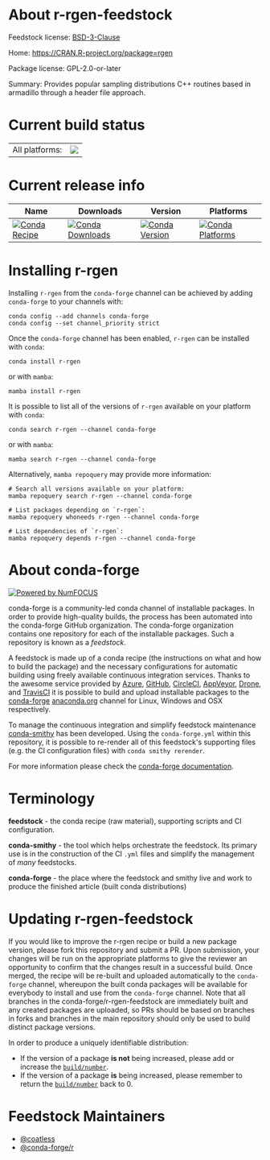 About r-rgen-feedstock
======================

Feedstock license: [BSD-3-Clause](https://github.com/conda-forge/r-rgen-feedstock/blob/main/LICENSE.txt)

Home: https://CRAN.R-project.org/package=rgen

Package license: GPL-2.0-or-later

Summary: Provides popular sampling distributions C++ routines based in armadillo through a header file approach.

Current build status
====================


<table><tr><td>All platforms:</td>
    <td>
      <a href="https://dev.azure.com/conda-forge/feedstock-builds/_build/latest?definitionId=11548&branchName=main">
        <img src="https://dev.azure.com/conda-forge/feedstock-builds/_apis/build/status/r-rgen-feedstock?branchName=main">
      </a>
    </td>
  </tr>
</table>

Current release info
====================

| Name | Downloads | Version | Platforms |
| --- | --- | --- | --- |
| [![Conda Recipe](https://img.shields.io/badge/recipe-r--rgen-green.svg)](https://anaconda.org/conda-forge/r-rgen) | [![Conda Downloads](https://img.shields.io/conda/dn/conda-forge/r-rgen.svg)](https://anaconda.org/conda-forge/r-rgen) | [![Conda Version](https://img.shields.io/conda/vn/conda-forge/r-rgen.svg)](https://anaconda.org/conda-forge/r-rgen) | [![Conda Platforms](https://img.shields.io/conda/pn/conda-forge/r-rgen.svg)](https://anaconda.org/conda-forge/r-rgen) |

Installing r-rgen
=================

Installing `r-rgen` from the `conda-forge` channel can be achieved by adding `conda-forge` to your channels with:

```
conda config --add channels conda-forge
conda config --set channel_priority strict
```

Once the `conda-forge` channel has been enabled, `r-rgen` can be installed with `conda`:

```
conda install r-rgen
```

or with `mamba`:

```
mamba install r-rgen
```

It is possible to list all of the versions of `r-rgen` available on your platform with `conda`:

```
conda search r-rgen --channel conda-forge
```

or with `mamba`:

```
mamba search r-rgen --channel conda-forge
```

Alternatively, `mamba repoquery` may provide more information:

```
# Search all versions available on your platform:
mamba repoquery search r-rgen --channel conda-forge

# List packages depending on `r-rgen`:
mamba repoquery whoneeds r-rgen --channel conda-forge

# List dependencies of `r-rgen`:
mamba repoquery depends r-rgen --channel conda-forge
```


About conda-forge
=================

[![Powered by
NumFOCUS](https://img.shields.io/badge/powered%20by-NumFOCUS-orange.svg?style=flat&colorA=E1523D&colorB=007D8A)](https://numfocus.org)

conda-forge is a community-led conda channel of installable packages.
In order to provide high-quality builds, the process has been automated into the
conda-forge GitHub organization. The conda-forge organization contains one repository
for each of the installable packages. Such a repository is known as a *feedstock*.

A feedstock is made up of a conda recipe (the instructions on what and how to build
the package) and the necessary configurations for automatic building using freely
available continuous integration services. Thanks to the awesome service provided by
[Azure](https://azure.microsoft.com/en-us/services/devops/), [GitHub](https://github.com/),
[CircleCI](https://circleci.com/), [AppVeyor](https://www.appveyor.com/),
[Drone](https://cloud.drone.io/welcome), and [TravisCI](https://travis-ci.com/)
it is possible to build and upload installable packages to the
[conda-forge](https://anaconda.org/conda-forge) [anaconda.org](https://anaconda.org/)
channel for Linux, Windows and OSX respectively.

To manage the continuous integration and simplify feedstock maintenance
[conda-smithy](https://github.com/conda-forge/conda-smithy) has been developed.
Using the ``conda-forge.yml`` within this repository, it is possible to re-render all of
this feedstock's supporting files (e.g. the CI configuration files) with ``conda smithy rerender``.

For more information please check the [conda-forge documentation](https://conda-forge.org/docs/).

Terminology
===========

**feedstock** - the conda recipe (raw material), supporting scripts and CI configuration.

**conda-smithy** - the tool which helps orchestrate the feedstock.
                   Its primary use is in the construction of the CI ``.yml`` files
                   and simplify the management of *many* feedstocks.

**conda-forge** - the place where the feedstock and smithy live and work to
                  produce the finished article (built conda distributions)


Updating r-rgen-feedstock
=========================

If you would like to improve the r-rgen recipe or build a new
package version, please fork this repository and submit a PR. Upon submission,
your changes will be run on the appropriate platforms to give the reviewer an
opportunity to confirm that the changes result in a successful build. Once
merged, the recipe will be re-built and uploaded automatically to the
`conda-forge` channel, whereupon the built conda packages will be available for
everybody to install and use from the `conda-forge` channel.
Note that all branches in the conda-forge/r-rgen-feedstock are
immediately built and any created packages are uploaded, so PRs should be based
on branches in forks and branches in the main repository should only be used to
build distinct package versions.

In order to produce a uniquely identifiable distribution:
 * If the version of a package **is not** being increased, please add or increase
   the [``build/number``](https://docs.conda.io/projects/conda-build/en/latest/resources/define-metadata.html#build-number-and-string).
 * If the version of a package **is** being increased, please remember to return
   the [``build/number``](https://docs.conda.io/projects/conda-build/en/latest/resources/define-metadata.html#build-number-and-string)
   back to 0.

Feedstock Maintainers
=====================

* [@coatless](https://github.com/coatless/)
* [@conda-forge/r](https://github.com/orgs/conda-forge/teams/r/)

